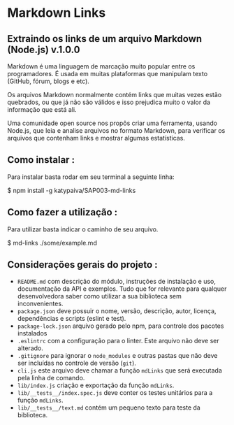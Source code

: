 # Markdown Links

## Extraindo os links de um arquivo Markdown (Node.js) v.1.0.0

Markdown é uma linguagem de marcação muito popular entre os programadores. É usada em muitas plataformas que manipulam texto (GitHub, fórum, blogs e etc).

Os arquivos Markdown normalmente contém links que muitas vezes estão quebrados, ou que já não são válidos e isso prejudica muito o valor da informação que está ali.

Uma comunidade open source nos propôs criar uma ferramenta, usando Node.js, que leia e analise arquivos no formato Markdown, para verificar os arquivos que contenham links e mostrar algumas estatísticas.

## Como instalar :
Para instalar basta rodar em seu terminal a seguinte linha:

 $ npm install -g katypaiva/SAP003-md-links

## Como fazer a utilização :
Para utilizar basta indicar o caminho de seu arquivo.

 $ md-links ./some/example.md

 ## Considerações gerais do projeto :

* `README.md` com descrição do módulo, instruções de instalação e uso,
  documentação da API e exemplos. Tudo que for relevante para qualquer
  desenvolvedora saber como utilizar a sua biblioteca sem inconvenientes.
* `package.json` deve possuir o nome, versão, descrição, autor, licença,
  dependências e scripts (eslint e test).
* `package-lock.json` arquivo gerado pelo npm, para controle dos pacotes
  instalados
* `.eslintrc` com a configuração para o linter. Este arquivo não deve ser
  alterado.
* `.gitignore` para ignorar o `node_modules` e outras pastas que não deve ser
  incluídas no controle de versão (`git`).
* `cli.js` este arquivo deve chamar a função `mdLinks` que será executada pela
  linha de comando.
* `lib/index.js` criação e exportação da função `mdLinks`.
* `lib/__tests__/index.spec.js` deve conter os testes unitários para a função
  `mdLinks`.
* `lib/__tests__/text.md` contém um pequeno texto para teste da biblioteca.